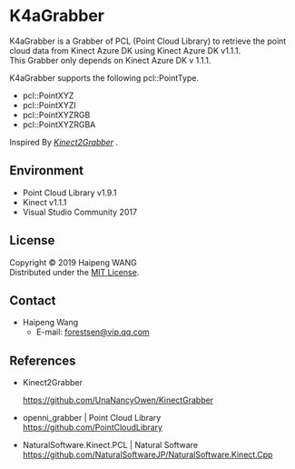 ﻿K4aGrabber
==============

K4aGrabber is a Grabber of PCL (Point Cloud Library) to retrieve the point cloud data from Kinect Azure DK using Kinect Azure DK v1.1.1.  
This Grabber only depends on Kinect Azure DK v 1.1.1.  

K4aGrabber supports the following pcl::PointType.  
* pcl::PointXYZ
* pcl::PointXYZI
* pcl::PointXYZRGB
* pcl::PointXYZRGBA

Inspired By *[Kinect2Grabber](https://github.com/UnaNancyOwen/KinectGrabber)* .

Environment
-----------
* Point Cloud Library v1.9.1
* Kinect v1.1.1
* Visual Studio Community 2017 

License
-------
Copyright &copy; 2019 Haipeng WANG  
Distributed under the [MIT License](http://www.opensource.org/licenses/mit-license.php "MIT License | Open Source Initiative").  


Contact
-------
* Haipeng Wang
    * E-mail: <forestsen@vip.qq.com>


References
----------
* Kinect2Grabber

  <https://github.com/UnaNancyOwen/KinectGrabber>

* openni_grabber | Point Cloud Library  
  <https://github.com/PointCloudLibrary>

* NaturalSoftware.Kinect.PCL | Natural Software  
  <https://github.com/NaturalSoftwareJP/NaturalSoftware.Kinect.Cpp>
